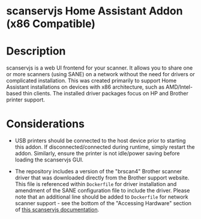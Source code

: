 # scanservjs Home Assistant Addon (x86 Compatible)

# Description

scanservjs is a web UI frontend for your scanner. It allows you to share one or more scanners (using SANE) on a network without the need for drivers or complicated installation. This was created primarily to support Home Assistant installations on devices with x86 architecture, such as AMD/Intel-based thin clients. The installed driver packages focus on HP and Brother printer support.

# Considerations

* USB printers should be connected to the host device prior to starting this addon. If disconnected/connected during runtime, simply restart the addon. Similarly, ensure the printer is not idle/power saving before loading the scanservjs GUI.

* The repository includes a version of the "brscan4" Brother scanner driver that was downloaded directly from the Brother support website. This file is referenced within `Dockerfile` for driver installation and amendment of the SANE configuration file to include the driver. Please note that an additional line should be added to `Dockerfile` for network scanner support - see the bottom of the "Accessing Hardware" section of [this scanservjs documentation](https://github.com/sbs20/scanservjs/blob/master/docs/docker.md#accessing-hardware).

